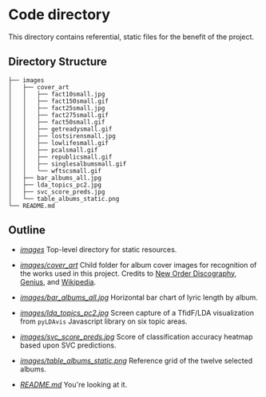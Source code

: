 # Code directory

This directory contains referential, static files for the benefit of the project.

## Directory Structure

```
├── images
│   ├── cover_art
│   │   ├── fact10small.jpg
│   │   ├── fact150small.gif
│   │   ├── fact25small.jpg
│   │   ├── fact275small.gif
│   │   ├── fact50small.gif
│   │   ├── getreadysmall.gif
│   │   ├── lostsirensmall.jpg
│   │   ├── lowlifesmall.gif
│   │   ├── pcalsmall.gif
│   │   ├── republicsmall.gif
│   │   ├── singlesalbumsmall.gif
│   │   └── wftscsmall.gif
│   ├── bar_albums_all.jpg
│   ├── lda_topics_pc2.jpg
│   ├── svc_score_preds.jpg
│   └── table_albums_static.png
└── README.md
```

## Outline

* *[images](./images)*
    Top-level directory for static resources.

* *[images/cover_art](./images/cover_art)*
    Child folder for album cover images for recognition of the works used in this project. Credits to [New Order Discography](http://www.niagara.edu/neworder), [Genius](https://genius.com/artists/New-order), and [Wikipedia](https://bit.ly/39CG0v4).

* *[images/bar_albums_all.jpg](./images/bar_albums_all.jpg)*
    Horizontal bar chart of lyric length by album.

* *[images/lda_topics_pc2.jpg](./images/lda_topics_pc2.jpg)*
    Screen capture of a TfidF/LDA visualization from `pyLDAvis` Javascript library on six topic areas.

* *[images/svc_score_preds.jpg](./images/svc_score_preds.jpg)*
    Score of classification accuracy heatmap based upon SVC predictions.

* *[images/table_albums_static.png](./images/table_albums_static.png)*
    Reference grid of the twelve selected albums.

* *[README.md](./README.md)*
    You're looking at it.
